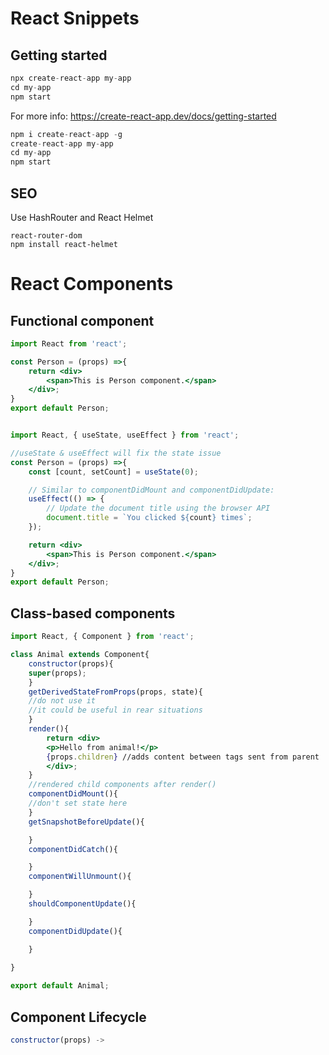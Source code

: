 # React Snippets

## Getting started

```javascript
npx create-react-app my-app
cd my-app
npm start
```
For more info: https://create-react-app.dev/docs/getting-started

```javascript
npm i create-react-app -g
create-react-app my-app
cd my-app
npm start
```


## SEO

Use HashRouter and React Helmet
```
react-router-dom
npm install react-helmet
```

# React Components

## Functional component

```jsx
import React from 'react';

const Person = (props) =>{
    return <div>
        <span>This is Person component.</span>
    </div>;
}
export default Person;


import React, { useState, useEffect } from 'react';

//useState & useEffect will fix the state issue
const Person = (props) =>{
    const [count, setCount] = useState(0);

    // Similar to componentDidMount and componentDidUpdate:
    useEffect(() => {
        // Update the document title using the browser API
        document.title = `You clicked ${count} times`;
    });

    return <div>
        <span>This is Person component.</span>
    </div>;
}
export default Person;
```

## Class-based components

```jsx
import React, { Component } from 'react';

class Animal extends Component{
    constructor(props){
	super(props);
    }
    getDerivedStateFromProps(props, state){
	//do not use it
	//it could be useful in rear situations
    }
    render(){
        return <div>
        <p>Hello from animal!</p>
        {props.children} //adds content between tags sent from parent
        </div>;
    }
    //rendered child components after render()
    componentDidMount(){
	//don't set state here
    }
    getSnapshotBeforeUpdate(){

    }
    componentDidCatch(){

    }
    componentWillUnmount(){

    }
    shouldComponentUpdate(){

    }
    componentDidUpdate(){

    }
   
}

export default Animal;
```

## Component Lifecycle

```jsx
constructor(props) -> 
```
